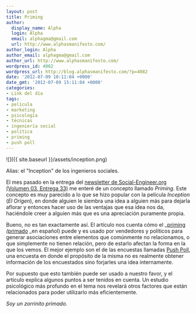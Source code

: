```yaml
---
layout: post
title: Priming
author:
  display_name: Alpha
  login: Alpha
  email: alphagma@gmail.com
  url: http://www.alphasmanifesto.com/
author_login: Alpha
author_email: alphagma@gmail.com
author_url: http://www.alphasmanifesto.com/
wordpress_id: 4082
wordpress_url: http://blog.alphasmanifesto.com/?p=4082
date: '2012-07-09 10:11:04 +0000'
date_gmt: '2012-07-09 15:11:04 +0000'
categories:
- Link del día
tags:
- película
- marketing
- psicología
- técnicas
- ingeniería social
- política
- priming
- push poll
---
```


![]({{ site.baseurl }}/assets/inception.png)

Alias: el "Inception" de los ingenieros sociales.

El mes pasado en la entrega del [newsletter de Social-Engineer.org (Volumen 03, Entrega 33)](http://www.social-engineer.org/newsletter/Social-Engineer.Org%20Newsletter%20Vol.%2003%20Iss.%2033.html) me enteré de un concepto llamado _Priming_. Este concepto es muy parecido a lo que se hizo popular con la película _Inception_ (_El Origen_), en donde alguien le siembra una idea a alguien más para dejarla aflorar y entonces hacer uso de las ventajas que esa idea nos da, haciéndole creer a alguien más que es una apreciación puramente propia.

Bueno, no es tan exactamente así. El artículo nos cuenta cómo el _[priming](http://en.wikipedia.org/wiki/Priming_(psychology)) _(_[primado](http://es.wikipedia.org/wiki/Primado_(psicolog%C3%ADa)) _en español) puede y es usado por vendedores y políticos para generar asociaciones entre elementos que comúnmente no relacionamos, o que simplemente no tienen relación, pero de estarlo afectan la forma en la que los vemos. El mejor ejemplo son el de las encuestas llamadas [Push Poll](http://en.wikipedia.org/wiki/Push_poll), una encuesta en donde el propósito de la misma no es realmente obtener información de los encuestados sino forjarles una idea internamente.

Por supuesto que esto también puede ser usado a nuestro favor, y el artículo explica algunos puntos a ser tenidos en cuenta. Un estudio psicológico más profundo en el tema nos revelará otros factores que están relacionados para poder utilizarlo más eficientemente.

_Soy un zorrinito primado._
